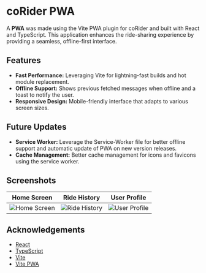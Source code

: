 # coRider PWA

A **PWA** was made using the Vite PWA plugin for coRider and built with React and TypeScript. This application enhances the ride-sharing experience by providing a seamless, offline-first interface.

## Features

- **Fast Performance:** Leveraging Vite for lightning-fast builds and hot module replacement.
- **Offline Support:** Shows previous fetched messages when offline and a toast to notify the user.
- **Responsive Design:** Mobile-friendly interface that adapts to various screen sizes.
  
## Future Updates

- **Service Worker:** Leverage the Service-Worker file for better offline support and automatic update of PWA on new version releases.
- **Cache Management:** Better cache management for icons and favicons using the service worker.

## Screenshots

| Home Screen | Ride History | User Profile |
|-------------|--------------|--------------|
| ![Home Screen](https://github.com/user-attachments/assets/8560553e-4b42-42dd-9004-418613831582) | ![Ride History](https://github.com/user-attachments/assets/d7311336-1c1a-4911-8db3-baa5116b51e3) | ![User Profile](https://github.com/user-attachments/assets/03201ee3-a7a8-41e8-9b08-41ad1ab6f059) |

## Acknowledgements

- [React](https://reactjs.org/)
- [TypeScript](https://www.typescriptlang.org/)
- [Vite](https://vitejs.dev/)
- [Vite PWA](https://vite-plugin-pwa.netlify.app/)
